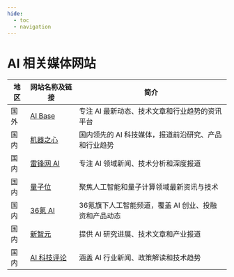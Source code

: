 ```yaml
---
hide:
  - toc
  - navigation
---
```


# AI 相关媒体网站

| 地区 | 网站名称及链接 | 简介 |
|-----|--------------|-----|
| 国外 | [AI Base](https://www.aibase.com/) | 专注 AI 最新动态、技术文章和行业趋势的资讯平台 |
| 国内 | [机器之心](https://www.jiqizhixin.com/) | 国内领先的 AI 科技媒体，报道前沿研究、产品和行业趋势 |
| 国内 | [雷锋网 AI](https://www.leiphone.com/category/ai) | 专注 AI 领域新闻、技术分析和深度报道 |
| 国内 | [量子位](https://www.qbitai.com/) | 聚焦人工智能和量子计算领域最新资讯与技术 |
| 国内 | [36氪 AI](https://36kr.com/information/web_news/ai) | 36氪旗下人工智能频道，覆盖 AI 创业、投融资和产品动态 |
| 国内 | [新智元](https://www.ainnovation.com/) | 提供 AI 研究进展、技术文章和产业报道 |
| 国内 | [AI 科技评论](https://aitechtalk.com/) | 涵盖 AI 行业新闻、政策解读和技术趋势 |

